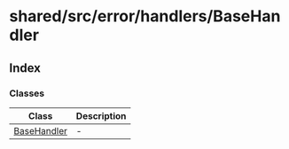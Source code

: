 # shared/src/error/handlers/BaseHandler

## Index

### Classes

| Class | Description |
| ------ | ------ |
| [BaseHandler](classes/BaseHandler.md) | - |
